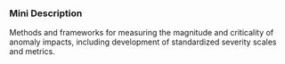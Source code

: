 ### Mini Description

Methods and frameworks for measuring the magnitude and criticality of anomaly impacts, including development of standardized severity scales and metrics.
